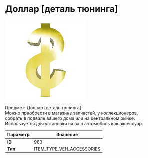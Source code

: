 # Доллар [деталь тюнинга]

![Item Image](../img/963.webp?raw=true)

Предмет: Доллар [деталь тюнинга]<br>Можно приобрести в магазине запчастей, у коллекционеров,<br>собрать в подвале вашего дома или на центральном рынке.<br>Используется для установки на ваш автомобиль как аксессуар.


| Параметр | Значение |
|----------|----------|
| **ID** | 963 |
| **Тип** | ITEM_TYPE_VEH_ACCESSORIES |

